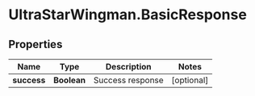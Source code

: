 # UltraStarWingman.BasicResponse

## Properties

Name | Type | Description | Notes
------------ | ------------- | ------------- | -------------
**success** | **Boolean** | Success response | [optional] 


